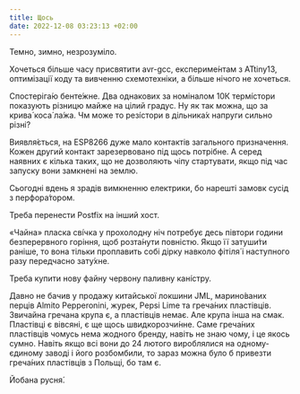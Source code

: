 ```yaml
---
title: Щось
date: 2022-12-08 03:23:13 +02:00
---
```


Темно, зимно, незрозуміло.

Хочеться більше часу присвятити avr-gcc, експериме́нтам з ATtiny13, оптимізації коду та вивченню схемотехніки, а більше нічого не хочеться.

Спостеріга́ю бенте́жне. Два однакових за номіналом <span title="10 кілоОм">10К</span> термі́стори показують різницю майже на цілий градус. Ну як так можна, що за крива́ коса́ ла́жа. Чм може то резі́стори в дільника́х напруги сильно різні?

Виявля́ється, на ESP8266 дуже мало контактів загального призначення. Кожен другий контакт зарезервовано під щось потрібне. А серед наявних є кілька таких, що не дозволяють чіпу стартувати, якщо під час запуску вони замкнені на землю.

Сьогодні вдень я зрадів вимкненню електрики, бо нарешті замовк сусід з перфора́тором.

Треба перенести Postfix на інший хост.

«Чайна» пласка сві́чка у прохолодну ніч потребує десь півтори години безперервного горіння, щоб розта́нути повністю. Якщо її затуши́ти раніше, то вона тільки проплавить собі дірку навколо фітіля́ і наступного разу передчасно зату́хне.

Треба купити нову файну червону паливну кані́стру.

Давно не бачив у продажу китайської локшини JML, марино́ваних перців Almito Pepperonini, журек, Pepsi Lime та греча́них пластівців. Звичайна гречана крупа є, а пластівців немає. Але крупа інша на смак. Пластівці є вівсяні, є ще щось швидкорозчи́нне. Саме греча́них пластівців чомусь нема жодного бренду, навіть не знаю чому, і це якось сумно. Навіть якщо всі вони до 24 лютого вироблялися на одному-єдиному заводі і його розбомбили, то зараз можна було б привезти греча́них пластівців з Польщі, бо там є.

Йобана русня́.
